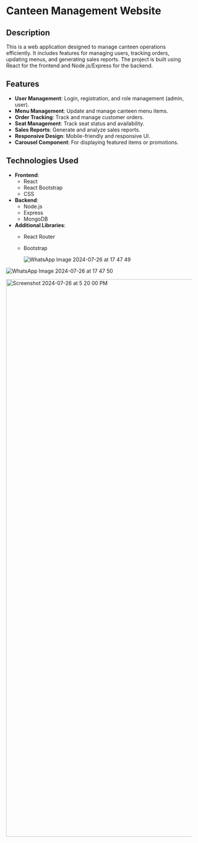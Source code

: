 # Canteen Management Website

## Description

This is a web application designed to manage canteen operations efficiently. It includes features for managing users, tracking orders, updating menus, and generating sales reports. The project is built using React for the frontend and Node.js/Express for the backend.

## Features

- **User Management**: Login, registration, and role management (admin, user).
- **Menu Management**: Update and manage canteen menu items.
- **Order Tracking**: Track and manage customer orders.
- **Seat Management**: Track seat status and availability.
- **Sales Reports**: Generate and analyze sales reports.
- **Responsive Design**: Mobile-friendly and responsive UI.
- **Carousel Component**: For displaying featured items or promotions.

## Technologies Used

- **Frontend**:
  - React
  - React Bootstrap
  - CSS
- **Backend**:
  - Node.js
  - Express
  - MongoDB
- **Additional Libraries**:
  - React Router
  - Bootstrap
 
    ![WhatsApp Image 2024-07-26 at 17 47 49](https://github.com/user-attachments/assets/de589eda-8597-4ac8-bfa5-958878f495a5)

![WhatsApp Image 2024-07-26 at 17 47 50](https://github.com/user-attachments/assets/0a8387d5-d325-43b8-bdd5-54ef773a38a0)



<img width="1512" alt="Screenshot 2024-07-26 at 5 20 00 PM" src="https://github.com/user-attachments/assets/484b7330-666f-4645-b4b9-4240e611facd">


